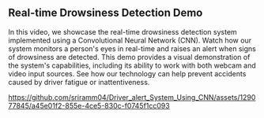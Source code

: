 ## Real-time Drowsiness Detection Demo

In this video, we showcase the real-time drowsiness detection system implemented using a Convolutional Neural Network (CNN). Watch how our system monitors a person's eyes in real-time and raises an alert when signs of drowsiness are detected. This demo provides a visual demonstration of the system's capabilities, including its ability to work with both webcam and video input sources. See how our technology can help prevent accidents caused by driver fatigue or inattentiveness.

https://github.com/sriramm04/Driver_alert_System_Using_CNN/assets/129077845/a45e01f2-855e-4ce5-830c-f0745f1cc093
